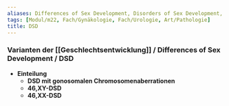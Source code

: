 ```yaml
---
aliases: Differences of Sex Development, Disorders of Sex Development, Varianten der Geschlechtsentwicklung
tags: [Modul/m22, Fach/Gynäkologie, Fach/Urologie, Art/Pathologie]
title: DSD
---
```

### Varianten der [[Geschlechtsentwicklung]] / Differences of Sex Development / DSD
- **Einteilung**
	- **DSD mit gonosomalen Chromosomenaberrationen**
	- **46,XY-DSD**
	- **46,XX-DSD**